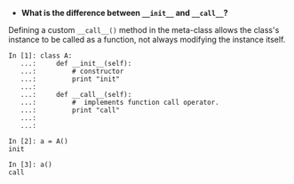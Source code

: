 - **What is the difference between `__init__` and `__call__`?**

Defining a custom `__call__()` method in the meta-class allows the class's instance to be called as a function, not always modifying the instance itself.
```
In [1]: class A:
   ...:     def __init__(self):
   ...:         # constructor
   ...:         print "init"
   ...:         
   ...:     def __call__(self):
   ...:         #  implements function call operator.
   ...:         print "call"
   ...:         
   ...:         

In [2]: a = A()
init

In [3]: a()
call
```